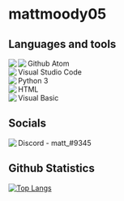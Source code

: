 <h1>
    mattmoody05
</h1>
<h2>
    Languages and tools
</h2>
<p>    
<img align="left" src="https://img.icons8.com/dusk/24/000000/github.png"/>Github <img align="left" src="https://img.icons8.com/dusk/24/000000/physics.png"></img>Atom
<br>
<img align="left" src="https://img.icons8.com/dusk/24/000000/visual-studio-code-2019.png"></img>Visual Studio Code
<br>
<img align="left" src="https://img.icons8.com/dusk/24/000000/python.png"/>Python 3
<br>
<img align="left" src="https://img.icons8.com/dusk/24/000000/html-5.png"/>HTML
<br>
<img align="left" src="https://img.icons8.com/dusk/24/000000/google-code.png"/>Visual Basic
</p>
<h2>
    Socials
</h2>
<p>
    <img align="left" src="https://img.icons8.com/dusk/24/000000/discord-logo.png"/>Discord - matt_#9345
</p>
<h2>
    Github Statistics
</h2>

[![Top Langs](https://github-readme-stats.vercel.app/api/top-langs/?username=mattmoody05&)](https://github.com/anuraghazra/github-readme-stats)
